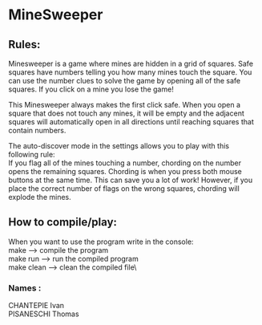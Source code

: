 # MineSweeper

## Rules:
Minesweeper is a game where mines are hidden in a grid of squares. Safe squares have numbers telling you how many mines touch the square. You can use the number clues to solve the game by opening all of the safe squares. If you click on a mine you lose the game!

This Minesweeper always makes the first click safe. When you open a square that does not touch any mines, it will be empty and the adjacent squares will automatically open in all directions until reaching squares that contain numbers.

The auto-discover mode in the settings allows you to play with this following rule:\
If you flag all of the mines touching a number, chording on the number opens the remaining squares. Chording is when you press both mouse buttons at the same time. This can save you a lot of work! However, if you place the correct number of flags on the wrong squares, chording will explode the mines.

## How to compile/play:
When you want to use the program write in the console:\
make --> compile the program\
make run --> run the compiled program\
make clean --> clean the compiled file\

### Names :
CHANTEPIE Ivan\
PISANESCHI Thomas
